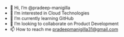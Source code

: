 - 👋 Hi, I’m @pradeep-manigilla
- 👀 I’m interested in Cloud Technologies
- 🌱 I’m currently learning GitHub
- 💞️ I’m looking to collaborate on Product Development
- 📫 How to reach me pradeepmanigilla31@gmail.com

<!---
pradeep-manigilla/pradeep-manigilla is a ✨ special ✨ repository because its `README.md` (this file) appears on your GitHub profile.
You can click the Preview link to take a look at your changes.
--->
